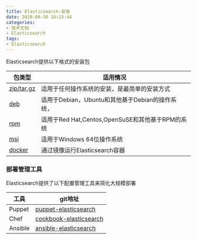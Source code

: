 ```yaml
---
title: Elasticsearch-安装
date: 2018-09-30 16:23:44
categories:
- 技术文档
- Elasticsearch
tags:
- Elasticsearch
---
```

Elasticsearch提供以下格式的安装包


包类型 | 适用情况
---|---
[zip/tar.gz](https://www.elastic.co/guide/en/elasticsearch/reference/current/zip-targz.html) | 适用于任何操作系统的安装，是最简单的安装方式 
[deb](https://www.elastic.co/guide/en/elasticsearch/reference/current/deb.html) | 适用于Debian，Ubuntu和其他基于Debian的操作系统，
[rpm](https://www.elastic.co/guide/en/elasticsearch/reference/current/rpm.html) | 适用于Red Hat,Centos,OpenSuSE和其他基于RPM的系统
[msi](https://www.elastic.co/guide/en/elasticsearch/reference/current/windows.html) | 适用于Windows 64位操作系统
[docker](https://www.elastic.co/guide/en/elasticsearch/reference/6.4/docker.html) | 通过镜像运行Elasticsearch容器
<!--more-->
### 部署管理工具
Elasticsearch提供了以下配置管理工具来简化大规模部署

工具 | git地址
--- | ---
Puppet | [puppet-elasticsearch](https://github.com/elastic/puppet-elasticsearch)
Chef | [cookbook-elasticsearch](https://github.com/elastic/cookbook-elasticsearch)
Ansible | [ansible-elasticsearch](https://github.com/elastic/ansible-elasticsearch)